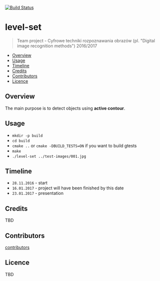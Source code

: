 [![Build Status](https://travis-ci.com/JaroslawWiosna/level-set.svg?token=o1NhkEzXPpzaim9ynHJS&branch=master)](https://travis-ci.com/JaroslawWiosna/level-set)
# level-set
> Team project - Cyfrowe techniki rozpoznawania obrazów (pl. "Digital image recognition methods") 2016/2017

  - [Overview](#overview)
  - [Usage](#usage)
  - [Timeline](#timeline)
  - [Credits](#credits)
  - [Contributors](#contributors)
  - [Licence](#licence)

## Overview

The main purpose is to detect objects using **active contour**.

## Usage

  - `mkdir -p build`
  - `cd build`
  - `cmake ..` or `cmake -DBUILD_TESTS=ON` if you want to build gtests
  - `make`
  - `./level-set ../test-images/001.jpg`

## Timeline
  - `28.11.2016` - start
  - `16.01.2017` - project will have been finished by this date
  - `23.01.2017` - presentation

## Credits

TBD

## Contributors

[contributors](https://github.com/JaroslawWiosna/level-set/graphs/contributors)

## Licence

TBD

